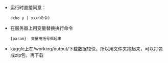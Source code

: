 - 运行时直接同意： 
    ```linux
    echo y | xxx(命令)
    ```
- 在服务器上用变量替换执行命令
    ```linux
    {param}  变量用括号框起来
    ```
- kaggle上在/working/output/下载数据较快，所以用文件夹抱起来，可以打包成zip包，再下载